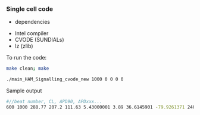 ### Single cell code


* dependencies
- Intel compiler
- CVODE (SUNDIALs)
- lz (zlib)

To run the code:

```bash
make clean; make

./main_HAM_Signalling_cvode_new 1000 0 0 0 0

```


Sample output
```bash
#//beat number, CL, APD90, APDxxx...
600 1000 288.77 207.2 111.63 5.43000001 3.89 36.6145901 -79.9261371 240.512664 -9.98416696 -228.84835 599002.73 244.01 0.000466078777 0.00020327899 226.72 401.52 537.460001 212.03 71.9700001 599034.73 601 1000 288.77 207.2 111.63 5.43000001 3.89 36.6123952 -79.9260634 240.513205 -9.98419807 -228.672475 600002.73 244.01 0.000466080491 0.000182853698 226.72 401.52 537.460001 212.01 71.9900001 600034.73 599 1000 288.77 207.2 111.63 5.43000001 3.89 36.6140581 -79.9262049 240.55151 -9.98398926 -228.814986 598002.73 244.01 0.000466082971 0.000203279488 226.72 401.52 537.460001 212.03 71.9700001 598034.73 601
```